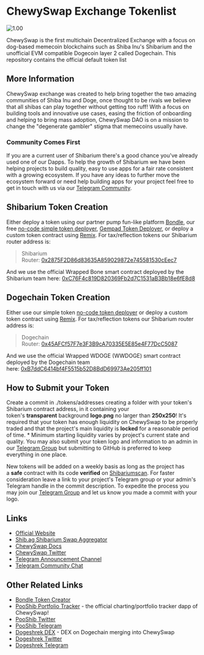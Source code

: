 # ChewySwap Exchange Tokenlist

![1.00]([blob:https://milkdown.dev/7a00d88e-8877-4e2c-81cd-e1887cd541ae](https://github.com/ChewySwap/chewy-tokenlist/blob/main/chewstick.png?raw=true))

ChewySwap is the first multichain Decentralized Exchange with a focus on dog-based memecoin blockchains such as Shiba Inu's Shibarium and the unofficial EVM compatible Dogecoin layer 2 called Dogechain. This repository contains the official default token list

## More Information

ChewySwap exchange was created to help bring together the two amazing communities of Shiba Inu and Doge, once thought to be rivals we believe that all shibas can play together without getting too ruff! With a focus on building tools and innovative use cases, easing the friction of onboarding and helping to bring mass adoption, ChewySwap DAO is on a mission to change the "degenerate gambler" stigma that memecoins usually have.

### Community Comes First

If you are a current user of Shibarium there's a good chance you've already used one of our Dapps. To help the growth of Shibarium we have been helping projects to build quality, easy to use apps for a fair rate consistent with a growing ecosystem. If you have any ideas to further move the ecosystem forward or need help building apps for your project feel free to get in touch with us via our [Telegram Community](https://t.me/chewyswapcommunity).

## Shibarium Token Creation

Either deploy a token using our partner pump fun-like platform [Bondle](https://bondle.xyz/), our free [no-code simple token deployer](https://token.chewy.build/), [Gempad Token Deployer](https://legacy.gempad.app/create-token), or deploy a custom token contract using [Remix](https://remix.ethereum.org/). For tax/reflection tokens our Shibarium router address is:

> Shibarium Router: [0x2875F2D86d83635A859029872e745581530cEec7](https://www.shibariumscan.io/address/0x2875F2D86d83635A859029872e745581530cEec7)

And we use the official Wrapped Bone smart contract deployed by the Shibarium team here: [0xC76F4c819D820369Fb2d7C1531aB3Bb18e6fE8d8](https://www.shibariumscan.io/address/0xC76F4c819D820369Fb2d7C1531aB3Bb18e6fE8d8?ref=blog.shib.io)

## Dogechain Token Creation

Either use our simple token [no-code token deployer](https://token.chewy.build/) or deploy a custom token contract using [Remix](https://remix.ethereum.org/). For tax/reflection tokens our Shibarium router address is:

> Dogechain Router: [0x45AFCf57F7e3F3B9cA70335E5E85e4F77DcC5087](https://www.shibariumscan.io/address/0x2875F2D86d83635A859029872e745581530cEec7)

And we use the official Wrapped WDOGE (WWDOGE) smart contract deployed by the Dogechain team here: [0xB7ddC6414bf4F5515b52D8BdD69973Ae205ff101](https://explorer.dogechain.dog/address/0xB7ddC6414bf4F5515b52D8BdD69973Ae205ff101)

## How to Submit your Token

Create a commit in ./tokens/addresses creating a folder with your token's Shibarium contract address, in it containing your token's **transparent** background **logo.png** no larger than **250x250**! It's required that your token has enough liquidity on ChewySwap to be properly traded and that the project's main liquidity is **locked** for a reasonable period of time. \* Minimum starting liquidity varies by project's current state and quality. You may also submit your token logo and information to an admin in our [Telegram Group](https://t.me/chewyswapcommunity) but submitting to GitHub is preferred to keep everything in one place.

New tokens will be added on a weekly basis as long as the project has a **safe** contract with its code **verified** on [Shibariumscan](https://www.shibariumscan.io/). For faster consideration leave a link to your project's Telegram group or your admin's Telegram handle in the commit description. To expedite the process you may join our [Telegram Group](https://t.me/ChewySwapCommunity) and let us know you made a commit with your logo.



## Links

* [Official Website](https://chewyswap.dog/)
* [Shib.ag Shibarium Swap Aggregator](https://shib.ag)
* [ChewySwap Docs](https://docs.chewyswap.dog/)
* [ChewySwap Twitter](https://twitter.com/chewyswap)
* [Telegram Announcement Channel](https://t.me/chewyswap)
* [Telegram Community Chat](https://t.me/chewyswapcommunity)

## Other Related Links

* [Bondle Token Creator](https://bondle.xyz)
* [PooShib Portfolio Tracker](https://pooshib.app/) - the official charting/portfolio tracker dapp of ChewySwap!
* [PooShib Twitter](https://twitter.com/Pooshibofficial)
* [PooShib Telegram](https://t.me/pooshib)
* [Dogeshrek DEX](https://dogeshrek.com/) - DEX on Dogechain merging into ChewySwap
* [Dogeshrek Twitter](https://twitter.com/dogeshrek)
* [Dogeshrek Telegram](https://t.me/dogeshrekchat)

